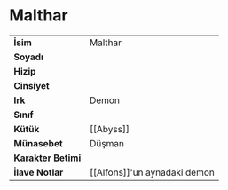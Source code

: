 # Malthar   
|  |  |  
|---|---|  
| **İsim** | Malthar|  
| **Soyadı** | |  
| **Hizip** | |  
| **Cinsiyet** | |  
| **Irk** | Demon|  
| **Sınıf** | |  
| **Kütük** | [[Abyss]]|  
| **Münasebet** | Düşman|  
| **Karakter Betimi** | |  
| **İlave Notlar** | [[Alfons]]'un aynadaki demon|  
